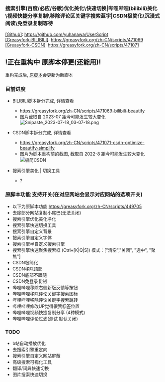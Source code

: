
### 搜索引擎(百度/必应/谷歌)优化美化\快速切换|哔哩哔哩(bilibili)美化\视频快捷分享复制\移除评论区关键字搜索蓝字|CSDN极简化\沉浸式阅读\免登录复制等待


[[Github]](https://github.com/yuhanawa/UserScript): https://github.com/yuhanawa/UserScript     
[[Greasyfork-BILIBILI]](https://greasyfork.org/zh-CN/scripts/471069): https://greasyfork.org/zh-CN/scripts/471069      
[[Greasyfork-CSDN]](https://greasyfork.org/zh-CN/scripts/471071): https://greasyfork.org/zh-CN/scripts/471071   

## !正在重构中 原脚本停更(还能用)!
重构完成后, [原脚本](https://greasyfork.org/zh-CN/scripts/449705)会更新为新脚本  


### 目前进度
- BILIBILI脚本拆分完成, 详情查看
  - <https://greasyfork.org/zh-CN/scripts/471069-bilibili-beautify>
  - 图片截取自 2023-07 距今可能发生较大变化   
![Snipaste_2023-07-18_03-07-18.png](https://img1.imgtp.com/2023/07/18/j9cpS7Tt.png)

- CSDN脚本拆分完成, 详情查看
  - <https://greasyfork.org/zh-CN/scripts/471071-csdn-optimize-beautify-simplify>
  - 图片为脚本重构前的截图, 截取自 2022-8 距今可能发生较大变化  
![极简CSDN](https://img1.imgtp.com/2023/07/24/h5NUVoYM.png)


- 搜索引擎美化 | 切换工具
  - ?


### 原脚本功能 支持开关(在对应网站会显示对应网站的选项开关)
- 以下为原脚本功能 <https://greasyfork.org/zh-CN/scripts/449705>
- 去除部分网站复制小尾巴(无法关闭)
- 搜索引擎优化美化净化
- 搜索引擎快速切换工具
- 搜索引擎自定义背景
- 搜索引擎自定义字体
- 搜索引擎半自定义搜索引擎
- 搜索引擎快速聚焦搜索框 (Ctrl+[K|Q|S]) 模式：["清空","关闭", "选中", "聚焦"]
- CSDN极简化
- CSDN移除顶部
- CSDN底部不跟随
- CSDN免登录复制
- 哔哩哔哩移除右侧新版反馈等按钮
- 哔哩哔哩移除评论关键字搜索图标
- 哔哩哔哩移除评论关键字搜索跳转
- 哔哩哔哩修改UP觉得很赞标签位置
- 哔哩哔哩视频快捷复制分享 (4种模式)
- 哔哩哔哩评论过滤(测试 默认关闭)

### TODO
- b站自动播放优化
- 去搜索引擎重定向
- 搜索引擎自定义网站屏蔽
- 高级搜索可视化工具
- 翻译/词典快速切换
- 图片搜索快速切换


